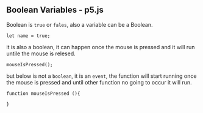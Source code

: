 ## Boolean Variables - p5.js 

Boolean is `true` or `fales`, also a variable can be a Boolean.

```javascripte
let name = true;
```
it is also a boolean, it can happen once the mouse is pressed and it will run untile the mouse is relesed.
```javascripte
mouseIsPressed();
```
but below is not a `boolean`, it is an `event`, the function will start running once the mouse is pressed and until other function no going to occur it will run.
```javascripte
function mouseIsPressed (){

}
```
```javascripte

```
